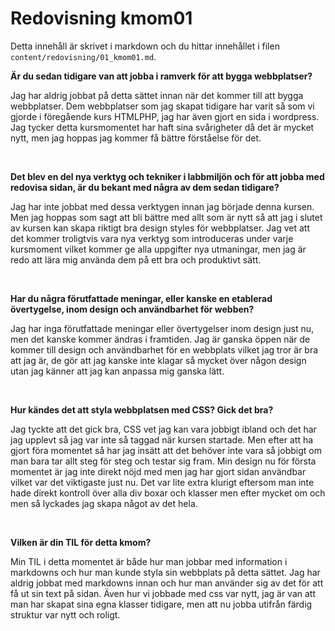 ---
---
Redovisning kmom01
=========================

Detta innehåll är skrivet i markdown och du hittar innehållet i filen `content/redovisning/01_kmom01.md`.

<p><b>Är du sedan tidigare van att jobba i ramverk för att bygga webbplatser?</b></p>
<p>Jag har aldrig jobbat på detta sättet innan när det kommer till att bygga webbplatser. Dem webbplatser som jag skapat tidigare har varit så som vi gjorde i föregående kurs HTMLPHP, jag har även gjort en sida i wordpress. Jag tycker detta kursmomentet har haft sina svårigheter då det är mycket nytt, men jag hoppas jag kommer få bättre förståelse för det.</p> 

<p><b>Det blev en del nya verktyg och tekniker i labbmiljön och för att jobba med redovisa sidan, är du bekant med några av dem sedan tidigare?</b></p>
<p>Jag har inte jobbat med dessa verktygen innan jag började denna kursen. Men jag hoppas som sagt att bli bättre med allt som är nytt så att jag i slutet av kursen kan skapa riktigt bra design styles för webbplatser. Jag vet att det kommer troligtvis vara nya verktyg som introduceras under varje kursmoment vilket kommer ge alla uppgifter nya utmaningar, men jag är redo att lära mig använda dem på ett bra och produktivt sätt.</p> 

<p><b>Har du några förutfattade meningar, eller kanske en etablerad övertygelse, inom design och användbarhet för webben?</b></p>
<p>Jag har inga förutfattade meningar eller övertygelser inom design just nu, men det kanske kommer ändras i framtiden. Jag är ganska öppen när de kommer till design och användbarhet för en webbplats vilket jag tror är bra att jag är, de gör att jag kanske inte klagar så mycket över någon design utan jag känner att jag kan anpassa mig ganska lätt.
</p> 

<p><b>Hur kändes det att styla webbplatsen med CSS? Gick det bra?</b></p>
<p>Jag tyckte att det gick bra, CSS vet jag kan vara jobbigt ibland och det har jag upplevt så jag var inte så taggad när kursen startade. Men efter att ha gjort föra momentet så har jag insätt att det behöver inte vara så jobbigt om man bara tar allt steg för steg och testar sig fram. Min design nu för första momentet är jag inte direkt nöjd med men jag har gjort sidan användbar vilket var det viktigaste just nu. Det var lite extra klurigt eftersom man inte hade direkt kontroll över alla div boxar och klasser men efter mycket om och men så lyckades jag skapa något av det hela.</p> 

<p><b>Vilken är din TIL för detta kmom?</b></p>
<p>Min TIL i detta momentet är både hur man jobbar med information i markdowns och hur man kunde styla sin webbplats på detta sättet. Jag har aldrig jobbat med markdowns innan och hur man använder sig av det för att få ut sin text på sidan. Även hur vi jobbade med css var nytt, jag är van att man har skapat sina egna klasser tidigare, men att nu jobba utifrån färdig struktur var nytt och roligt.</p> 
